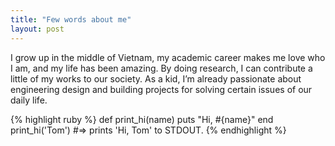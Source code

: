 ```yaml
---
title: "Few words about me"
layout: post
---
```


I grow up in the middle of Vietnam, my academic career makes me love who I am, and my life has been amazing. By doing research, I can contribute a little of my works to our society. As a kid, I’m already passionate about engineering design and building projects for solving certain issues of our daily life.

{% highlight ruby %}
def print_hi(name)
  puts "Hi, #{name}"
end
print_hi('Tom')
#=> prints 'Hi, Tom' to STDOUT.
{% endhighlight %}

